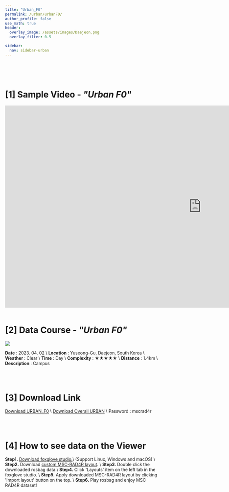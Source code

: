 ```yaml
---
title: "Urban_F0"
permalink: /urban/urbanF0/
author_profile: false
use_math: true
header:
  overlay_image: /assets/images/Daejeon.png
  overlay_filter: 0.5

sidebar:
  nav: sidebar-urban
---
```


<br/>
<br/>
<br/>



# [1] Sample Video - *"Urban F0"*

<iframe width="1280" height="660" src="https://www.youtube.com/embed/OKh_5zt_ZUw" title="URBAN A1" frameborder="0" allow="accelerometer; autoplay; clipboard-write; encrypted-media; gyroscope; picture-in-picture; web-share" allowfullscreen></iframe>

<br/>
<br/>

# [2] Data Course - *"Urban F0"*
![ ](https://drive.google.com/uc?id=1I1LX_jXhRUyDw6k-ojskgfrlMOeTeQqA)

**Date** : 2023. 04. 02 \\
**Location** : Yuseong-Gu, Daejeon, South Korea \\
**Weather** : Clear     \\
**Time** : Day          \\
**Complexity** : ★★★★★  \\
**Distance** : 1.4km    \\
**Description** : Campus


<br/>
<br/>


# [3] Download Link
[Download URBAN_F0](http://gofile.me/70cMI/xOlOCllgw) \\
[Download Overall URBAN](http://gofile.me/70cMI/TjQ5Rozfq) \\
Password : mscrad4r 





<br/>
<br/>


# [4] How to see data on the Viewer
**Step1.** [Download foxglove studio.](https://foxglove.dev/)\\
(Support Linux, Windows and macOS) \\
**Step2.** Download [custom MSC-RAD4R layout](http://gofile.me/70cMI/tMGPgp6iZ). \\
**Step3.** Double click the downloaded rosbag data.\\
**Step4.** Click 'Layouts' item on the left tab in the foxglove studio. \\
**Step5.** Apply downloaded MSC-RAD4R layout by clicking 'Import layout' button on the top. \\
**Step6.** Play rosbag and enjoy MSC RAD4R dataset!
<br/>
<br/>




